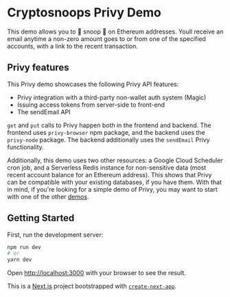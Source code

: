 # Cryptosnoops Privy Demo 

This demo allows you to 🌚 snoop 🌚 on Ethereum addresses. Youll receive an email anytime a non-zero amount goes to or from one of the specified accounts, with a link to the recent transaction.

## Privy features

This Privy demo showcases the following Privy API features:
- Privy integration with a third-party non-wallet auth system (Magic)
- Issuing access tokens from server-side to front-end
- The sendEmail API

`get` and `put` calls to Privy happen both in the frontend and backend. The frontend uses `privy-browser` npm package, and the backend uses the `privy-node` package. The backend additionally uses the `sendEmail` Privy functionality. 

Additionally, this demo uses two other resources: a Google Cloud Scheduler cron job, and a Serverless Redis instance for non-sensitive data (most recent account balance for an Ethereum address). This shows that Privy can be compatible with your existing databases, if you have them. With that in mind, if you're looking for a simple demo of Privy, you may want to start with one of the other [demos](https://demos.privy.io). 

## Getting Started

First, run the development server:

```bash
npm run dev
# or
yarn dev
```

Open [http://localhost:3000](http://localhost:3000) with your browser to see the result.


This is a [Next.js](https://nextjs.org/) project bootstrapped with [`create-next-app`](https://github.com/vercel/next.js/tree/canary/packages/create-next-app).